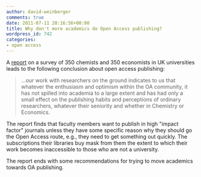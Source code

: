 ```yaml
---
author: david-weinberger
comments: true
date: 2011-07-11 20:16:56+00:00
title: Why don't more academics do Open Access publishing?
wordpress_id: 742
categories:
- open access
---
```


A [report](http://crc.nottingham.ac.uk/projects/rcs/Chemists&EconomistsViews_on_OA.pdf) on a survey of 350 chemists and 350 economists in  UK universities leads to the following conclusion about open access publishing:



<blockquote>...our work with researchers on the ground indicates to us that whatever the enthusiasm and optimism within the OA community, it has not spilled into academia to a large extent and has had only a small effect on the publishing habits and perceptions of ordinary researchers, whatever their seniority and whether in Chemistry or Economics.</blockquote>



The report finds that faculty members want to publish in high "impact factor" journals unless they have some specific reason why they should go the Open Access route, e.g., they need to get something out quickly. The subscriptions their libraries buy mask from them the extent to which their work becomes inaccessible to those who are not a university.

The report ends with some recommendations for trying to move academics towards OA publishing.
